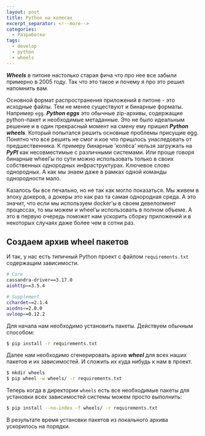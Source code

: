 ```yaml
---
layout: post
title: Python на колесах
excerpt_separator: <!--more-->
categories:
  - Разработка
tags:
  - develop
  - python
  - wheels
---
```


***Wheels*** в питоне настолько старая фича что про нее все забыли примерно в 2005 году. Так что это такое и почему я про это решил напомнить вам.

<!--more-->

Основной формат распространения приложений в питоне - это исходные файлы. Тем не менее существуют и бинарные форматы. Например ```egg```. ***Python eggs*** это обычные zip-архивы, содержащие python-пакет и необходимые метаданные. Это не было идеальным решение и в один прекрасный момент на смену ему пришел ***Python wheels***. Который попытался решить основные проблемы присущие egg. Понятно что все решить не смог и кое что пришлось унаследовать от предшественника. К примеру бинарные 'колёса' нельзя загружать на ***PyPI*** как несовместимые с различными системами. Или проще говоря бинарные wheel’ы по сути можно использовать только в своих собственных однородных инфраструктурах. Ключевое слово однородных. А как мы знаем даже в рамках одной команды однородности мало.

Казалось бы все печально, но не так как могло показаться. Мы живем в эпоху докеров, а докеры это как раз та самая однородная среда. А это значит, что если мы используем docker’ы в своем девелопмент процессах, то мы можем и  wheel’ы использовать в полном объеме. А это в первую очередь поможет нам ускорить сборку приложений и в некоторых случаях даже более чем в сотни раз.

## Создаем архив wheel пакетов

И так, у нас есть типичный Python проект с файлом ```requirements.txt``` содержащим зависимости.

```sh
# Core
cassandra-driver==3.17.0
aiohttp==3.5.4

# Supplement
cchardet==2.1.4
aiodns==2.0.0
uvloop==0.12.2
```

Для начала нам необходимо установить пакеты. Действуем обычным способом:

```sh
$ pip install -r requirements.txt
```

Далее нам необходимо сгенерировать архив ***wheel*** для всех наших пакетов и их зависимостей. И сложить их куда нибудь к нам в проект.

```sh
$ mkdir wheels
$ pip wheel -w wheels/ -r requirements.txt 
```

Теперь когда в директории ```wheels``` есть все необходимые пакеты для установки всех зависимостей системы можем просто выполнить:

```sh
$ pip install --no-index -f wheels/ -r requirements.txt
```

В результате время установки пакетов из локального архива ускорилось на порядки.